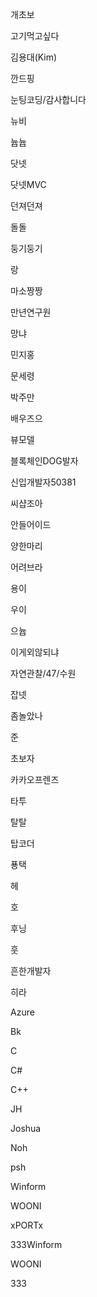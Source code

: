 
개초보

고기먹고싶다

김용대(Kim)

깐드핑

눈팅코딩/감사합니다

뉴비

늅늅

닷넷

닷넷MVC

던져던져

돌돌

둥기둥기

랑

마소짱짱

만년연구원

망냐

민지홍

문세령

박주만

배우즈으

뷰모델

블록체인DOG발자

신입개발자50381

씨샵조아

안들어이드

양한마리

어려브라

용이

우이

으늅

이게외않되냐

자연관찰/47/수원

잡넷

좀놀았나

준

초보자

카카오프렌즈

타투

탈탈

탑코더

푱택

헤

호

후닝

훗

흔한개발자

히라

Azure

Bk

C

C#

C++

JH

Joshua

Noh

psh

Winform

WOONI

xPORTx

333Winform

WOONI

333
